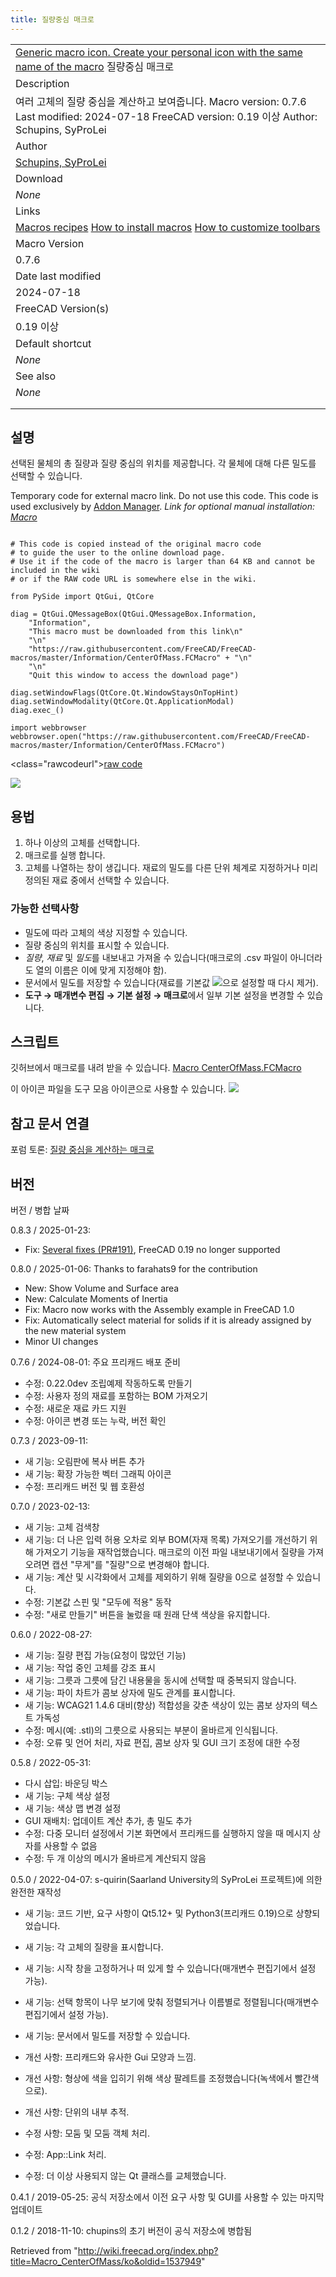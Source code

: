 ```yaml
---
title: 질량중심 매크로
---
```

|  |
| --- |
| [Generic macro icon. Create your personal icon with the same name of the macro](/File:Text-x-python.png "Generic macro icon. Create your personal icon with the same name of the macro")  질량중심 매크로 |
| Description |
| 여러 고체의 질량 중심을 계산하고 보여줍니다.  Macro version: 0.7.6 Last modified: 2024-07-18 FreeCAD version: 0.19 이상 Author: Schupins, SyProLei |
| Author |
| [Schupins, SyProLei](/index.php?title=User:Schupins,_SyProLei&action=edit&redlink=1 "User:Schupins, SyProLei (page does not exist)") |
| Download |
| *None* |
| Links |
| [Macros recipes](/Macros_recipes "Macros recipes") [How to install macros](/How_to_install_macros "How to install macros") [How to customize toolbars](/Customize_Toolbars "Customize Toolbars") |
| Macro Version |
| 0.7.6 |
| Date last modified |
| 2024-07-18 |
| FreeCAD Version(s) |
| 0.19 이상 |
| Default shortcut |
| *None* |
| See also |
| *None* |
|  |
|  |

## 설명

선택된 물체의 총 질량과 질량 중심의 위치를 ​​제공합니다. 각 물체에 대해 다른 밀도를 선택할 수 있습니다.

Temporary code for external macro link. Do not use this code. This code is used exclusively by [Addon Manager](/Std_AddonMgr "Std AddonMgr"). *Link for optional manual installation: [Macro](https://raw.githubusercontent.com/FreeCAD/FreeCAD-macros/master/Information/CenterOfMass.FCMacro)*

```

# This code is copied instead of the original macro code
# to guide the user to the online download page.
# Use it if the code of the macro is larger than 64 KB and cannot be included in the wiki
# or if the RAW code URL is somewhere else in the wiki.

from PySide import QtGui, QtCore

diag = QtGui.QMessageBox(QtGui.QMessageBox.Information,
    "Information",
    "This macro must be downloaded from this link\n"
    "\n"
    "https://raw.githubusercontent.com/FreeCAD/FreeCAD-macros/master/Information/CenterOfMass.FCMacro" + "\n"
    "\n"
    "Quit this window to access the download page")

diag.setWindowFlags(QtCore.Qt.WindowStaysOnTopHint)
diag.setWindowModality(QtCore.Qt.ApplicationModal)
diag.exec_()

import webbrowser 
webbrowser.open("https://raw.githubusercontent.com/FreeCAD/FreeCAD-macros/master/Information/CenterOfMass.FCMacro")

```

<class="rawcodeurl"><a href="<https://raw.githubusercontent.com/FreeCAD/FreeCAD-macros/master/Information/CenterOfMass.FCMacro>">raw code</a>

![](/images/CenterOfMass_exemple.png)

## 용법

1. 하나 이상의 고체를 선택합니다.
2. 매크로를 실행 합니다.
3. 고체를 나열하는 창이 생깁니다. 재료의 밀도를 다른 단위 체계로 지정하거나 미리 정의된 재료 중에서 선택할 수 있습니다.

### 가능한 선택사항

* 밀도에 따라 고체의 색상 지정할 수 있습니다.
* 질량 중심의 위치를 ​​표시할 수 있습니다.
* *질량*, *재료* 및 *밀도*를 내보내고 가져올 수 있습니다(매크로의 .csv 파일이 아니더라도 열의 이름은 이에 맞게 지정해야 함).
* 문서에서 밀도를 저장할 수 있습니다(재료를 기본값 ![](/images/ComboBox.svg)으로 설정할 때 다시 제거).
* **도구 → 매개변수 편집 → 기본 설정 → 매크로**에서 일부 기본 설정을 변경할 수 있습니다.

## 스크립트

깃허브에서 매크로를 내려 받을 수 있습니다.
[Macro CenterOfMass.FCMacro](https://github.com/FreeCAD/FreeCAD-macros/blob/master/Information/CenterOfMass.FCMacro)

이 아이콘 파일을 도구 모음 아이콘으로 사용할 수 있습니다.
![](/images/Macro_CenterOfMass.svg)

## 참고 문서 연결

포럼 토론: [질량 중심을 계산하는 매크로](https://forum.freecad.org/viewtopic.php?f=24&t=31883)

## 버전

버전 / 병합 날짜

0.8.3 / 2025-01-23:

* Fix: [Several fixes (PR#191)](https://github.com/FreeCAD/FreeCAD-macros/pull/191), FreeCAD 0.19 no longer supported

0.8.0 / 2025-01-06: Thanks to farahats9 for the contribution

* New: Show Volume and Surface area
* New: Calculate Moments of Inertia
* Fix: Macro now works with the Assembly example in FreeCAD 1.0
* Fix: Automatically select material for solids if it is already assigned by the new material system
* Minor UI changes

0.7.6 / 2024-08-01: 주요 프리캐드 배포 준비

* 수정: 0.22.0dev 조립예제 작동하도록 만들기
* 수정: 사용자 정의 재료를 포함하는 BOM 가져오기
* 수정: 새로운 재료 카드 지원
* 수정: 아이콘 변경 또는 누락, 버전 확인

0.7.3 / 2023-09-11:

* 새 기능: 오림판에 복사 버튼 추가
* 새 기능: 확장 가능한 벡터 그래픽 아이콘
* 수정: 프리캐드 버전 및 웹 호환성

0.7.0 / 2023-02-13:

* 새 기능: 고체 검색창
* 새 기능: 더 나은 입력 허용 오차로 외부 BOM(자재 목록) 가져오기를 개선하기 위해 가져오기 기능을 재작업했습니다. 매크로의 이전 파일 내보내기에서 질량을 가져오려면 캡션 "무게"를 "질량"으로 변경해야 합니다.
* 새 기능: 계산 및 시각화에서 고체를 제외하기 위해 질량을 0으로 설정할 수 있습니다.
* 수정: 기본값 스핀 및 "모두에 적용" 동작
* 수정: "새로 만들기" 버튼을 눌렀을 때 원래 단색 색상을 유지합니다.

0.6.0 / 2022-08-27:

* 새 기능: 질량 편집 가능(요청이 많았던 기능)
* 새 기능: 작업 중인 고체를 강조 표시
* 새 기능: 그릇과 그릇에 담긴 내용물을 동시에 선택할 때 중복되지 않습니다.
* 새 기능: 파이 차트가 콤보 상자에 밀도 관계를 표시합니다.
* 새 기능: WCAG21 1.4.6 대비(향상) 적합성을 갖춘 색상이 있는 콤보 상자의 텍스트 가독성
* 수정: 메시(예: .stl)의 그릇으로 사용되는 부분이 올바르게 인식됩니다.
* 수정: 오류 및 언어 처리, 자료 편집, 콤보 상자 및 GUI 크기 조정에 대한 수정

0.5.8 / 2022-05-31:

* 다시 삽입: 바운딩 박스
* 새 기능: 구체 색상 설정
* 새 기능: 색상 맵 변경 설정
* GUI 재배치: 업데이트 계산 추가, 총 밀도 추가
* 수정: 다중 모니터 설정에서 기본 화면에서 프리캐드를 실행하지 않을 때 메시지 상자를 사용할 수 없음
* 수정: 두 개 이상의 메시가 올바르게 계산되지 않음

0.5.0 / 2022-04-07: s-quirin(Saarland University의 SyProLei 프로젝트)에 의한 완전한 재작성

* 새 기능: 코드 기반, 요구 사항이 Qt5.12+ 및 Python3(프리캐드 0.19)으로 상향되었습니다.
* 새 기능: 각 고체의 질량을 표시합니다.
* 새 기능: 시작 창을 고정하거나 떠 있게 할 수 있습니다(매개변수 편집기에서 설정 가능).
* 새 기능: 선택 항목이 나무 보기에 맞춰 정렬되거나 이름별로 정렬됩니다(매개변수 편집기에서 설정 가능).
* 새 기능: 문서에서 밀도를 저장할 수 있습니다.
* 개선 사항: 프리캐드와 유사한 Gui 모양과 느낌.
* 개선 사항: 형상에 색을 입히기 위해 색상 팔레트를 조정했습니다(녹색에서 빨간색으로).

* 개선 사항: 단위의 내부 추적.
* 수정 사항: 모둠 및 모둠 객체 처리.
* 수정: App::Link 처리.
* 수정: 더 이상 사용되지 않는 Qt 클래스를 교체했습니다.

0.4.1 / 2019-05-25: 공식 저장소에서 이전 요구 사항 및 GUI를 사용할 수 있는 마지막 업데이트

0.1.2 / 2018-11-10: chupins의 초기 버전이 공식 저장소에 병합됨

Retrieved from "<http://wiki.freecad.org/index.php?title=Macro_CenterOfMass/ko&oldid=1537949>"